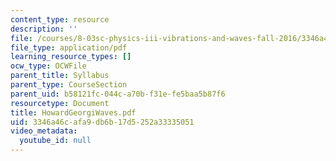```yaml
---
content_type: resource
description: ''
file: /courses/8-03sc-physics-iii-vibrations-and-waves-fall-2016/3346a46cafa9db6b17d5252a33335051_MIT8_03SCF16_Text_Ch12.pdf
file_type: application/pdf
learning_resource_types: []
ocw_type: OCWFile
parent_title: Syllabus
parent_type: CourseSection
parent_uid: b58121fc-044c-a70b-f31e-fe5baa5b87f6
resourcetype: Document
title: HowardGeorgiWaves.pdf
uid: 3346a46c-afa9-db6b-17d5-252a33335051
video_metadata:
  youtube_id: null
---
```

